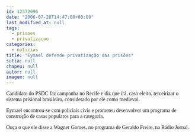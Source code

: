 ```yaml
---
id: 12372096
date: "2006-07-28T14:47:00+00:00"
last_modified_at: null
tags:
  - prisoes
  - privatizacao
categories:
  - noticias
title: "Eymael defende privatização das prisões"
sutia: null
chapeu: null
autor: null
imagem: null
---
```

<p><P><FONT face=Verdana>Candidato do PSDC faz campanha no Recife e diz que irá, caso eleito, terceirizar o sistema prisional brasileiro, considerado por ele como medieval.</FONT></P></p>
<p><P><FONT face=Verdana>Eymael encontrou-se com policiais civis e prometeu desenvolver um programa de construção de casas populares para a categoria.</FONT></P></p>
<p><P><FONT face=Verdana>Ouça o que ele disse a Wagner Gomes, no programa de Geraldo Freire, na Rádio Jornal.</FONT></P> </p>
